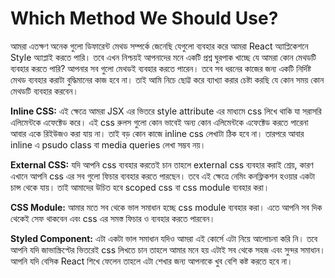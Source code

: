 # Which Method We Should Use?

আমরা এতক্ষণ অনেক গুলো ডিফারেন্ট মেথড সম্পর্কে জেনেছি যেগুলো ব্যবহার করে আমরা React অ্যাপ্লিকেশনে Style অ্যাপ্লাই করতে পারি। তবে এখন নিশ্চয়ই আপনাদের মনে একটি প্রশ্ন ঘুরপাক খাচ্ছে যে আমরা কোন মেথডটি ব্যবহার করতে পারি? আপনার সব গুলো মেথডই ব্যবহার করতে পারেন। তবে সব ধরনের কাজের জন্য একটি নির্দিষ্ট মেথড ব্যবহার করাটা বুদ্ধিমানের কাজ হবে না। তাই আমি নিচে ছোট্ট করে ব্যাখ্যা করার চেষ্টা করছি যে কোন সময় কোন মেথডটি ব্যবহার করবেন।

**Inline CSS:** এই ক্ষেত্রে আমরা JSX এর ভিতরে style attribute এর মাধ্যমে css লিখে থাকি যা সরাসরি এলিমেন্টকে এফেক্টেড করে। এই css রুলস গুলো কোন ভাবেই অন্য কোন এলিমেন্টকে এফেক্টেড করতে পারেনা আবার একে রিইউজও করা যায় না। তাই বড় কোন কাজে inline css লেখাটা ঠিক হবে না। তারপরে আবার inline এ psudo class বা media queries লেখা সম্ভব নয়।

**External CSS:** যদি আপনি css ব্যবহার করতেই চান তাহলে external css ব্যবহার করাই শ্রেয়, কারণ এখানে আপনি css এর সব গুলো ফিচার ব্যবহার করতে পারছেন। তবে এই ক্ষেত্রে নেমিং কনফ্লিকশন হওয়ার একটা চান্স থেকে যায়। তাই আমাদের উচিত হবে scoped css বা css module ব্যবহার করা।

**CSS Module:** আমার মতে সব থেকে ভাল সমাধান হচ্ছে css module ব্যবহার করা। এতে আপনি সব দিক থেকেই সেফ থাকবেন এবং css এর সমস্ত ফিচার ও ব্যবহার করতে পারবেন।

**Styled Component:** এটা একটা ভাল সমাধান যদিও আমরা এই কোর্সে এটা নিয়ে আলোচনা করি নি। তবে আপনি যদি জাভাস্ক্রিপ্টের ভিতরেই css লিখতে চান তাহলে আমার মনে হয় এটাই সব থেকে সহজ এবং সুন্দর সমাধান। আপনি যদি বেসিক React শিখে ফেলেন তাহলে এটা শেখার জন্য আপনাকে খুব বেশি কষ্ট করতে হবে না।
